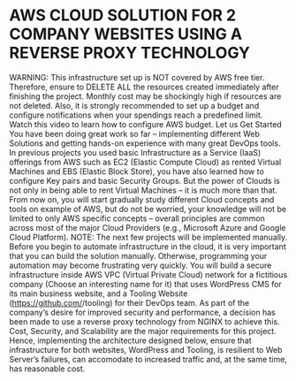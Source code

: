 # AWS CLOUD SOLUTION FOR 2 COMPANY WEBSITES USING A REVERSE PROXY TECHNOLOGY
WARNING: This infrastructure set up is NOT covered by AWS free tier. Therefore, ensure to DELETE ALL the resources created immediately after finishing the project. Monthly cost may be shockingly high if resources are not deleted. Also, it is strongly recommended to set up a budget and configure notifications when your spendings reach a predefined limit. Watch this video to learn how to configure AWS budget.
Let us Get Started
You have been doing great work so far – implementing different Web Solutions and getting hands-on experience with many great DevOps tools. In previous projects you used basic Infrastructure as a Service (IaaS) offerings from AWS such as EC2 (Elastic Compute Cloud) as rented Virtual Machines and EBS (Elastic Block Store), you have also learned how to configure Key pairs and basic Security Groups.
But the power of Clouds is not only in being able to rent Virtual Machines – it is much more than that. From now on, you will start gradually study different Cloud concepts and tools on example of AWS, but do not be worried, your knowledge will not be limited to only AWS specific concepts – overall principles are common across most of the major Cloud Providers (e.g., Microsoft Azure and Google Cloud Platform).
NOTE: The next few projects will be implemented manually. Before you begin to automate infrastructure in the cloud, it is very important that you can build the solution manually. Otherwise, programming your automation may become frustrating very quickly.
You will build a secure infrastructure inside AWS VPC (Virtual Private Cloud) network for a fictitious company (Choose an interesting name for it) that uses WordPress CMS for its main business website, and a Tooling Website (https://github.com/<your-name>/tooling) for their DevOps team. As part of the company’s desire for improved security and performance, a decision has been made to use a reverse proxy technology from NGINX to achieve this.
Cost, Security, and Scalability are the major requirements for this project. Hence, implementing the architecture designed below, ensure that infrastructure for both websites, WordPress and Tooling, is resilient to Web Server’s failures, can accomodate to increased traffic and, at the same time, has reasonable cost.
